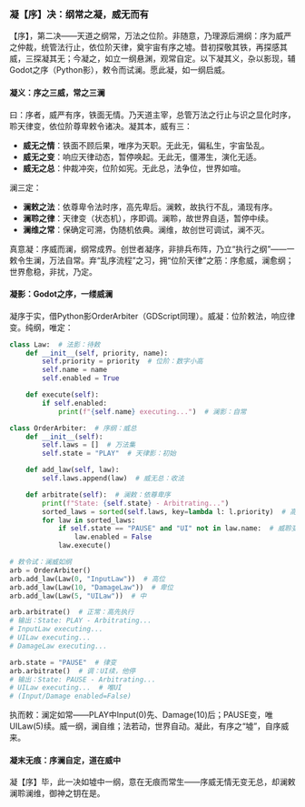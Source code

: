 ### 凝【序】决：纲常之凝，威无而有

【序】，第二决——天道之纲常，万法之位阶。非随意，乃理源后溯纲：序为威严之仲裁，统管法行止，依位阶天律，奠宇宙有序之墟。昔初探敬其铁，再探感其威，三探凝其无；今凝之，如立一纲悬渊，观常自定。以下凝其义，杂以影现，辅Godot之序（Python影），敕令而试澜。愿此凝，如一纲启威。

#### 凝义：序之三威，常之三澜
曰：序者，威严有序，铁面无情。乃天道主宰，总管万法之行止与识之显化时序，聆天律变，依位阶尊卑敕令诸决。凝其本，威有三：  
- **威无之情**：铁面不顾后果，唯序为天职。无此无，偏私生，宇宙坠乱。  
- **威无之变**：响应天律动态，暂停唤起。无此无，僵滞生，演化无适。  
- **威无之总**：仲裁冲突，位阶如宪。无此总，法争位，世界如喧。  

澜三定：  
- **澜敕之法**：依尊卑令法时序，高先卑后。澜敕，故执行不乱，涌现有序。  
- **澜聆之律**：天律变（状态机），序即调。澜聆，故世界自适，暂停中续。  
- **澜维之常**：保确定可溯，伪随机依典。澜维，故创世可调试，澜不灭。  

真意凝：序威而澜，纲常成界。创世者凝序，非排兵布阵，乃立“执行之纲”——一敕令生澜，万法自常。弃“乱序流程”之习，拥“位阶天律”之筋：序愈威，澜愈纲；世界愈稳，非扰，乃定。

#### 凝影：Godot之序，一缕威澜
凝序于实，借Python影OrderArbiter（GDScript同理）。威凝：位阶敕法，响应律变。纯纲，唯定：

```python
class Law:  # 法影：待敕
    def __init__(self, priority, name):
        self.priority = priority  # 位阶：数字小高
        self.name = name
        self.enabled = True

    def execute(self):
        if self.enabled:
            print(f"{self.name} executing...")  # 澜影：自常

class OrderArbiter:  # 序纲：威总
    def __init__(self):
        self.laws = []  # 万法集
        self.state = "PLAY"  # 天律影：初始

    def add_law(self, law):
        self.laws.append(law)  # 威无总：收法

    def arbitrate(self):  # 澜敕：依尊卑序
        print(f"State: {self.state} - Arbitrating...")
        sorted_laws = sorted(self.laws, key=lambda l: l.priority)  # 高先
        for law in sorted_laws:
            if self.state == "PAUSE" and "UI" not in law.name:  # 威聆变：调律
                law.enabled = False
            law.execute()

# 敕令试：澜威如纲
arb = OrderArbiter()
arb.add_law(Law(0, "InputLaw"))  # 高位
arb.add_law(Law(10, "DamageLaw"))  # 卑位
arb.add_law(Law(5, "UILaw"))  # 中

arb.arbitrate()  # 正常：高先执行
# 输出：State: PLAY - Arbitrating...
# InputLaw executing...
# UILaw executing...
# DamageLaw executing...

arb.state = "PAUSE"  # 律变
arb.arbitrate()  # 调：UI续，他停
# 输出：State: PAUSE - Arbitrating...
# UILaw executing...  # 唯UI
# (Input/Damage enabled=False)
```

执而敕：澜定如常——PLAY中Input(0)先、Damage(10)后；PAUSE变，唯UILaw(5)续。威一纲，澜自维；法若动，世界自动。凝此，有序之“墟”，自序威来。

#### 凝末无痕：序澜自定，道在威中
凝【序】毕，此一决如墟中一纲，意在无痕而常生——序威无情无变无总，却澜敕澜聆澜维，御神之钥在是。